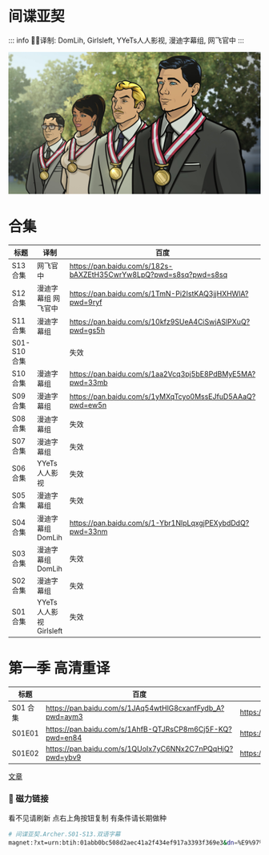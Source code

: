 # 间谍亚契

::: info
✍🏻译制: DomLih, Girlsleft, YYeTs人人影视, 漫迪字幕组, 网飞官中
:::

![Archer-Season-12-Premiere-Medal-Ceremony.jpeg](Archer-Season-12-Premiere-Medal-Ceremony.jpeg)

# 合集

| 标题 | 译制 | 百度 | 阿里 | MDpan |
| --- | --- | --- | --- | --- |
| S13合集 | 网飞官中 | https://pan.baidu.com/s/182s-bAXZEtH35CwrYw8LpQ?pwd=s8sq?pwd=s8sq | https://www.aliyundrive.com/s/2iwqcH5UVW2 | https://mdpan.tk/zh-CN/%E9%97%B4%E8%B0%8D%E4%BA%9A%E5%A5%91/Season%2013/ |
| S12合集 | 漫迪字幕组 网飞官中 | https://pan.baidu.com/s/1TmN-Pi2IstKAQ3jjHXHWlA?pwd=9ryf | https://www.aliyundrive.com/s/2iwqcH5UVW2 | https://mdpan.tk/%E9%97%B4%E8%B0%8D%E4%BA%9A%E5%A5%91/Season%2012 |
| S11合集 | 漫迪字幕组 | https://pan.baidu.com/s/10kfz9SUeA4CiSwjASlPXuQ?pwd=gs5h | https://www.aliyundrive.com/s/2iwqcH5UVW2 | https://mdpan.tk/%E9%97%B4%E8%B0%8D%E4%BA%9A%E5%A5%91/Season%2011 |
| S01-S10合集 |  | 失效 | https://www.aliyundrive.com/s/2iwqcH5UVW2 | https://mdpan.tk/%E9%97%B4%E8%B0%8D%E4%BA%9A%E5%A5%91 |
| S10合集 | 漫迪字幕组 | https://pan.baidu.com/s/1aa2Vcq3pj5bE8PdBMyE5MA?pwd=33mb | https://www.aliyundrive.com/s/2iwqcH5UVW2 |  |
| S09合集 | 漫迪字幕组 | https://pan.baidu.com/s/1yMXqTcyo0MssEJfuD5AAaQ?pwd=ew5n | https://www.aliyundrive.com/s/2iwqcH5UVW2 |  |
| S08合集 | 漫迪字幕组 | 失效 | https://www.aliyundrive.com/s/2iwqcH5UVW2 |  |
| S07合集 | 漫迪字幕组 | 失效 | https://www.aliyundrive.com/s/2iwqcH5UVW2 |  |
| S06合集 | YYeTs人人影视 | 失效 | https://www.aliyundrive.com/s/2iwqcH5UVW2 |  |
| S05合集 | 漫迪字幕组 | 失效 | https://www.aliyundrive.com/s/2iwqcH5UVW2 |  |
| S04合集 | 漫迪字幕组 DomLih | https://pan.baidu.com/s/1-Ybr1NlpLqxgjPEXybdDdQ?pwd=33nm | https://www.aliyundrive.com/s/2iwqcH5UVW2 |  |
| S03合集 | 漫迪字幕组 DomLih | 失效 | https://www.aliyundrive.com/s/2iwqcH5UVW2 |  |
| S02合集 | 漫迪字幕组 | 失效 | https://www.aliyundrive.com/s/2iwqcH5UVW2 |  |
| S01合集 | YYeTs人人影视 Girlsleft | 失效 | https://www.aliyundrive.com/s/2iwqcH5UVW2 |  |

# 第一季 高清重译

| 标题 | 百度 | 阿里 | MDpan |
| --- | --- | --- | --- |
| S01 合集 | https://pan.baidu.com/s/1JAq54wtHlG8cxanfFydb_A?pwd=aym3 | https://www.aliyundrive.com/s/NAE5eqNvDYh | https://mdpan.tk/%E9%97%B4%E8%B0%8D%E4%BA%9A%E5%A5%91/Season%2001%201080p |
| S01E01 | https://pan.baidu.com/s/1AhfB-QTJRsCP8m6Cj5F-KQ?pwd=en84 | https://www.aliyundrive.com/s/Ce23VevTSKZ |  |
| S01E02 | https://pan.baidu.com/s/1QUoIx7yC6NNx2C7nPQqHjQ?pwd=ybv9 | https://www.aliyundrive.com/s/wYYV5yHkeUT |  |

[文章](%E6%96%87%E7%AB%A0%2052f55561e2a34d5a950a609ac68dc38a.csv)

### 🧲 磁力链接

看不见请刷新 点右上角按钮复制 有条件请长期做种

```bash
# 间谍亚契.Archer.S01-S13.双语字幕
magnet:?xt=urn:btih:01abb0bc508d2aec41a2f434ef917a3393f369e3&dn=%E9%97%B4%E8%B0%8D%E4%BA%9A%E5%A5%91.Archer.S01-S13.%E5%8F%8C%E8%AF%AD%E5%AD%97%E5%B9%95&tr=http%3A%2F%2Falltorrents.net%3A80%2Fbt%2Fannounce.php&tr=http%3A%2F%2Fbluebird-hd.org%2Fannounce.php&tr=http%3A%2F%2Fwww.thetradersden.org%2Fforums%2Ftracker%2Fannounce.php&tr=http%3A%2F%2Ftracker.trancetraffic.com%3A80%2Fannounce.php&tr=http%3A%2F%2Firrenhaus.dyndns.dk%3A80%2Fannounce.php&tr=http%3A%2F%2F1337.abcvg.info%3A80%2Fannounce&tr=http%3A%2F%2Fbt.beatrice-raws.org%3A80%2Fannounce&tr=http%3A%2F%2Fwww.tribalmixes.com%3A80%2Fannounce.php&tr=http%3A%2F%2Fwww.wareztorrent.com%3A80%2Fannounce
```